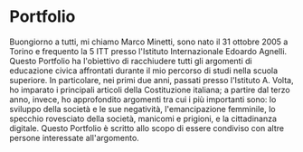 # Portfolio
Buongiorno a tutti, mi chiamo Marco Minetti, sono nato il 31 ottobre
2005 a Torino e frequento la 5 ITT presso l'Istituto Internazionale
Edoardo Agnelli. Questo Portfolio ha l'obiettivo di racchiudere
tutti gli argomenti di educazione civica affrontati durante il mio
percorso di studi nella scuola superiore. In particolare, nei primi
due anni, passati presso l'Istituto A. Volta, ho imparato i
principali articoli della Costituzione italiana; a partire dal terzo
anno, invece, ho approfondito argomenti tra cui i più importanti
sono: lo sviluppo della società e le sue negatività, l'emancipazione
femminile, lo specchio rovesciato della società, manicomi e
prigioni, e la cittadinanza digitale. Questo Portfolio è scritto
allo scopo di essere condiviso con altre persone interessate
all'argomento.
